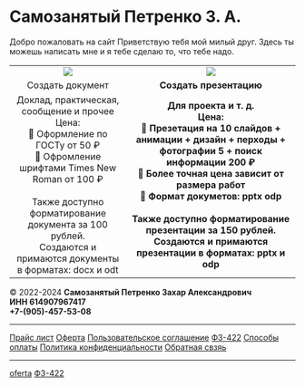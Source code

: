 # Самозанятый Петренко З. А.

Добро пожаловать на сайт
Приветствую тебя мой милый друг. Здесь ты можешь написать мне и я тебе сделаю то, что тебе надо.
<table style="text-align: center;">
  <tr>
   <td><img src="https://agent-kgb-228.github.io/img/msoffice/word.png"></td>
  <td><img src="https://agent-kgb-228.github.io/img/msoffice/powerpoint.png"></td>
  </tr>
  <tr>
    <td >
      Создать документ
    </td>
    <td>
      <b>Создать презентацию</b>
    </td>
    
  </tr>
    <tr>
    <td >
   Доклад, практическая, сообщение и прочее <br> Цена: <br> 🎈 Оформление по ГОСТу от 50 ₽ <br> 🎈 Офромление шрифтами Times New Roman от 100 ₽ <br> <br> Также доступно форматирование документа за 100 рублей. <br> Создаются и примаются документы в форматах: docx и odt 
    </td>
    <td>
      <b> Для проекта и т. д. <br> Цена: <br> 🎈 Презетация на 10 слайдов + анимации + дизайн + перходы + фотографии 5 + поиск информации 200 ₽ <br> 🎈 Более точная цена зависит от размера работ <br> 🎈 Формат докуметов: pptx odp <br><br> Также доступно форматирование презентации за 150 рублей. Создаются и примаются презентации в форматах: pptx и odp</b>
    </td>
    
  </tr>
</table>

<footer>
        <div class="container">
            &copy; 2022-2024 <b>Самозанятый Петренко Захар Александрович</b>
            <br>
            <b>ИНН 614907967417</b>
            <br>
            <b>+7-(905)-457-53-08</b>
            <a href="https://vk.com/z.petr2022" target="_blank"><img src="/gggames/snake/VKM.png" alt=""
                    class="iconka"></a>
            <hr>
            <div class="re">
                <a href="/price list/">Прайс лист</a>
                <a href="oferta">Оферта</a>
                <a href="/user-agreement/">Пользовательское соглашение</a>
                <a href="FZ-422">ФЗ-422</a>
                <a href="/payments/">Способы оплаты</a>
                <a href="/privacy-policy/">Политика конфиденциальности</a>
                <a href="https://vk.me/club199124251" target="_blank"> Обратная свзяь </a>
            </div>
            <hr>
        </div>
    </footer>




[oferta](oferta.md)
[ФЗ-422](FZ-422.md)
